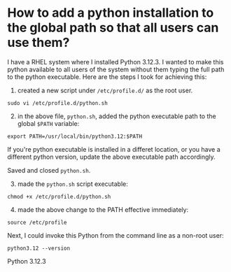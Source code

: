 # How to add a python installation to the global path so that all users can use them?
I have a RHEL system where I installed Python 3.12.3. I wanted to make this python available to all users of the system without them typing the full 
path to the python executable. Here are the steps I took for achieving this:

1. created a new script under `/etc/profile.d/` as the root user. 
```shell
sudo vi /etc/profile.d/python.sh
```

2. in the above file, `python.sh`, added the python executable path to the global `$PATH` variable:
```
export PATH=/usr/local/bin/python3.12:$PATH
```

If you're python executable is installed in a differet location, or you have a different python version, update the above executable path accordingly.

Saved and closed `python.sh`.

3. made the `python.sh` script executable:
```shell
chmod +x /etc/profile.d/python.sh
```

4. made the above change to the PATH effective immediately:
```shell
source /etc/profile
```

Next, I could invoke this Python from the command line as a non-root user:
```shell
python3.12 --version
```
Python 3.12.3

